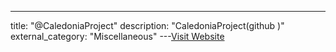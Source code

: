 ---
title: "@CaledoniaProject"
description: "CaledoniaProject(github )"
external_category: "Miscellaneous"
---[Visit Website](https://github.com/CaledoniaProject)

